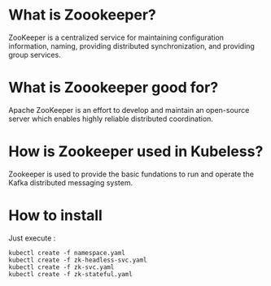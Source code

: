 # What is Zoookeeper?

ZooKeeper is a centralized service for maintaining configuration information, naming, providing distributed synchronization, and providing group services.

# What is Zoookeeper good for?

Apache ZooKeeper is an effort to develop and maintain an open-source server which enables highly reliable distributed coordination.

# How is Zookeeper used in Kubeless?

Zookeeper is used to provide the basic fundations to run and operate the Kafka distributed messaging system. 

# How to install

Just execute : 

```
kubectl create -f namespace.yaml
kubectl create -f zk-headless-svc.yaml
kubectl create -f zk-svc.yaml
kubectl create -f zk-stateful.yaml
```

